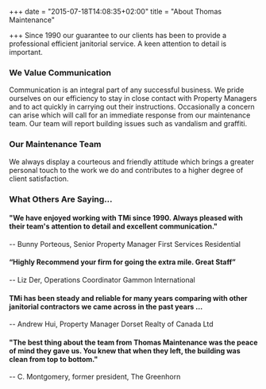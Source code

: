 +++
date = "2015-07-18T14:08:35+02:00"
title = "About Thomas Maintenance"

+++
Since 1990 our guarantee to our clients has been to provide a professional efficient janitorial service.  A keen attention to detail is important.

### We Value Communication

Communication is an integral part of any successful business. We pride ourselves on our efficiency to stay in close contact with Property Managers and to act quickly in carrying out their instructions. Occasionally a concern can arise which will call for an immediate response from our maintenance team. Our team will report building issues such as vandalism and graffiti.

### Our Maintenance Team

We always display a courteous and friendly attitude which brings a greater personal touch to the work we do and contributes to a higher degree of client satisfaction.

### What Others Are Saying...

#### "We have enjoyed working with TMi since 1990. Always pleased with their team's attention to detail and excellent communication."

\-- Bunny Porteous, Senior Property Manager First Services Residential

#### “Highly Recommend your firm for going the extra mile. Great Staff”

\-- Liz Der, Operations Coordinator Gammon International

#### TMi has been steady and reliable for many years comparing with other janitorial contractors we came across in the past years …

\-- Andrew Hui, Property Manager Dorset Realty of Canada Ltd

#### "The best thing about the team from Thomas Maintenance was the peace of mind they gave us. You knew that when they left, the building was clean from top to bottom."

\-- C. Montgomery, former president, The Greenhorn